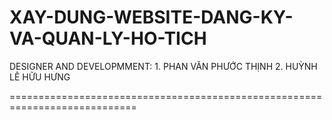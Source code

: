 # XAY-DUNG-WEBSITE-DANG-KY-VA-QUAN-LY-HO-TICH

DESIGNER AND DEVELOPMMENT: 
                          1. PHAN VĂN PHƯỚC THỊNH
                          2. HUỲNH LÊ HỮU HƯNG
                          
============================================================================

